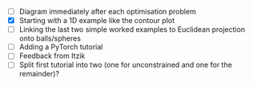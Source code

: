 - [ ] Diagram immediately after each optimisation problem
- [X] Starting with a 1D example like the contour plot
- [ ] Linking the last two simple worked examples to Euclidean projection onto balls/spheres
- [ ] Adding a PyTorch tutorial
- [ ] Feedback from Itzik
- [ ] Split first tutorial into two (one for unconstrained and one for the remainder)?
